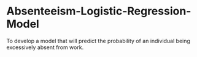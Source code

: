# Absenteeism-Logistic-Regression-Model
To develop a model that will predict the probability of an individual being excessively absent from work.
